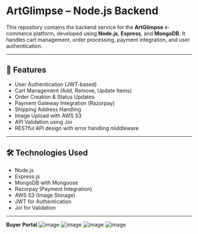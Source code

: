 # ArtGlimpse – Node.js Backend

This repository contains the backend service for the **ArtGlimpse** e-commerce platform, developed using **Node.js**, **Express**, and **MongoDB**. It handles cart management, order processing, payment integration, and user authentication.

---

## 🚀 Features

- User Authentication (JWT-based)
- Cart Management (Add, Remove, Update Items)
- Order Creation & Status Updates
- Payment Gateway Integration (Razorpay)
- Shipping Address Handling
- Image Upload with AWS S3
- API Validation using Joi
- RESTful API design with error handling middleware

---

## 🛠️ Technologies Used

- Node.js  
- Express.js  
- MongoDB with Mongoose  
- Razorpay (Payment Integration)  
- AWS S3 (Image Storage)  
- JWT for Authentication  
- Joi for Validation  

---

**Buyer Portal**
![image](https://github.com/user-attachments/assets/6f683f78-8229-4c4f-b393-219861899407)
![image](https://github.com/user-attachments/assets/d0773af0-07b3-4507-9f67-44ab499b86db)
![image](https://github.com/user-attachments/assets/1a924688-1b50-42d4-a82a-a62b9fd8e234)
![image](https://github.com/user-attachments/assets/3b9235eb-079a-4e63-830e-c260725a4c84)
